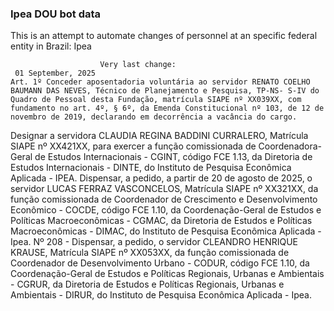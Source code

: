  ### Ipea DOU bot data
 This is an attempt to automate changes of personnel at an specific federal entity in Brazil: Ipea
 
                        Very last change: 
 	 01 September, 2025
	Art. 1º Conceder aposentadoria voluntária ao servidor RENATO COELHO BAUMANN DAS NEVES, Técnico de Planejamento e Pesquisa, TP-NS- S-IV do Quadro de Pessoal desta Fundação, matrícula SIAPE nº XX039XX, com fundamento no art. 4º, § 6º, da Emenda Constitucional nº 103, de 12 de novembro de 2019, declarando em decorrência a vacância do cargo.
Designar a servidora CLAUDIA REGINA BADDINI CURRALERO, Matrícula SIAPE nº XX421XX, para exercer a função comissionada de Coordenadora-Geral de Estudos Internacionais - CGINT, código FCE 1.13, da Diretoria de Estudos Internacionais - DINTE, do Instituto de Pesquisa Econômica Aplicada - IPEA.
Dispensar, a pedido, a partir de 20 de agosto de 2025, o servidor LUCAS FERRAZ VASCONCELOS, Matrícula SIAPE nº XX321XX, da função comissionada de Coordenador de Crescimento e Desenvolvimento Econômico - COCDE, código FCE 1.10, da Coordenação-Geral de Estudos e Políticas Macroeconômicas - CGMAC, da Diretoria de Estudos e Políticas Macroeconômicas - DIMAC, do Instituto de Pesquisa Econômica Aplicada - Ipea.
Nº 208 - Dispensar, a pedido, o servidor CLEANDRO HENRIQUE KRAUSE, Matrícula SIAPE nº XX053XX, da função comissionada de Coordenador de Desenvolvimento Urbano - CODUR, código FCE 1.10, da Coordenação-Geral de Estudos e Políticas Regionais, Urbanas e Ambientais - CGRUR, da Diretoria de Estudos e Políticas Regionais, Urbanas e Ambientais - DIRUR, do Instituto de Pesquisa Econômica Aplicada - Ipea.
